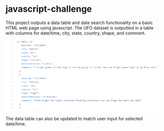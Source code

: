 # javascript-challenge

This project outputs a data table and date search functionality on a basic HTML web page using javascript. 
The UFO dataset is outputted in a table with columns for date/time, city, state, country, shape, and comment.  

![](images/ufo_data.png)  

The data table can also be updated to match user input for selected date/time. 
